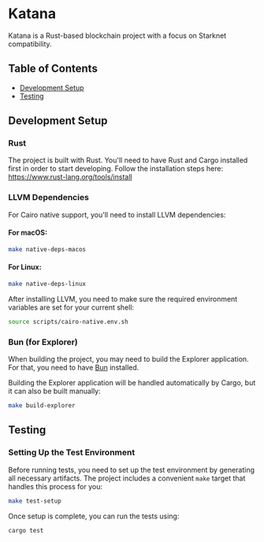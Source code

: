 # Katana

Katana is a Rust-based blockchain project with a focus on Starknet compatibility.

## Table of Contents

- [Development Setup](#development-setup)
- [Testing](#testing)

## Development Setup

### Rust

The project is built with Rust. You'll need to have Rust and Cargo installed first in order to start developing.
Follow the installation steps here: https://www.rust-lang.org/tools/install

### LLVM Dependencies

For Cairo native support, you'll need to install LLVM dependencies:

#### For macOS:
```bash
make native-deps-macos
```

#### For Linux:
```bash
make native-deps-linux
```

After installing LLVM, you need to make sure the required environment variables are set for your current shell:

```bash
source scripts/cairo-native.env.sh
```

### Bun (for Explorer)

When building the project, you may need to build the Explorer application. For that, you need to have [Bun](https://bun.sh/docs/installation) installed.

Building the Explorer application will be handled automatically by Cargo, but it can also be built manually:

```bash
make build-explorer
```

## Testing

### Setting Up the Test Environment

Before running tests, you need to set up the test environment by generating all necessary artifacts. The project includes a convenient `make` target that handles this process for you:

```bash
make test-setup
```

Once setup is complete, you can run the tests using:

```bash
cargo test
```
